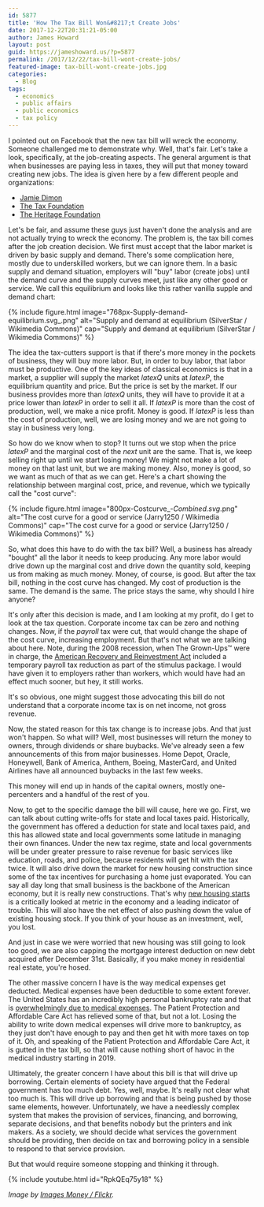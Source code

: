 ```yaml
---
id: 5877
title: 'How The Tax Bill Won&#8217;t Create Jobs'
date: 2017-12-22T20:31:21-05:00
author: James Howard
layout: post
guid: https://jameshoward.us/?p=5877
permalink: /2017/12/22/tax-bill-wont-create-jobs/
featured-image: tax-bill-wont-create-jobs.jpg
categories:
  - Blog
tags:
  - economics
  - public affairs
  - public economics
  - tax policy
---
```

I pointed out on Facebook that the new tax bill will wreck the
economy.  Someone challenged me to demonstrate why.  Well, that's
fair.  Let's take a look, specifically, at the job-creating aspects.
The general argument is that when businesses are paying less in
taxes, they will put that money toward creating new jobs.  The idea
is given here by a few different people and organizations:

* [Jamie Dimon](https://www.axios.com/jamie-dimon-says-the-gop-tax-bill-will-create-jobs-2517208963.html)
* [The Tax Foundation](http://www.washingtonexaminer.com/study-house-tax-bill-would-create-975000-jobs-cut-taxes-by-2-trillion/article/2639617)
* [The Heritage Foundation](http://www.heritage.org/taxes/commentary/tax-reform-investment-and-jobs)

Let's be fair, and assume these guys just haven't done the analysis
and are not actually trying to wreck the economy.  The problem is,
the tax bill comes after the job creation decision.  We first must
accept that the labor market is driven by basic supply and demand.
There's some complication here, mostly due to underskilled workers,
but we can ignore them.  In a basic supply and demand situation,
employers will "buy" labor (create jobs) until the demand curve and
the supply curves meet, just like any other good or service.  We
call this equilibrium and looks like this rather vanilla supple and
demand chart:

{% include figure.html image="768px-Supply-demand-equilibrium.svg_.png" 
   alt="Supply and demand at equilibrium (SilverStar / Wikimedia Commons)"
   cap="Supply and demand at equilibrium (SilverStar / Wikimedia Commons)" %}

The idea the tax-cutters support is that if there's more money in
the pockets of business, they will buy more labor.  But, in order
to buy labor, that labor must be productive.  One of the key ideas
of classical economics is that in a market, a supplier will supply
the market $latex Q$ units at $latex P$, the equilibrium quantity
and price.  But the price is set by the market.  If our business
provides more than $latex Q$ units, they will have to provide it
at a price lower than $latex P$ in order to sell it all.  If $latex
P$ is more than the cost of production, well, we make a nice profit.
Money is good.  If $latex P$ is less than the cost of production,
well, we are losing money and we are not going to stay in business
very long.

So how do we know when to stop?  It turns out we stop when the price
$latex P$ and the marginal cost of the _next_ unit are the same.
That is, we keep selling right up until we start losing money!  We
might not make a lot of money on that last unit, but we are making
money.  Also, money is good, so we want as much of that as we can
get.  Here's a chart showing the relationship between marginal cost,
price, and revenue, which we typically call the "cost curve":

{% include figure.html image="800px-Costcurve_-_Combined.svg_.png" 
   alt="The cost curve for a good or service (Jarry1250 / Wikimedia Commons)"
   cap="The cost curve for a good or service (Jarry1250 / Wikimedia Commons)" %}

So, what does this have to do with the tax bill?  Well, a business
has already "bought" all the labor it needs to keep producing.  Any
more labor would drive down up the marginal cost and drive down the
quantity sold, keeping us from making as much money.  Money, of
course, is good.  But after the tax bill, nothing in the cost curve
has changed.  My cost of production is the same.  The demand is the
same.  The price stays the same, why should I hire anyone?

It's only after this decision is made, and I am looking at my profit,
do I get to look at the tax question.  Corporate income tax can be
zero and nothing changes.  Now, if the _payroll_ tax were cut, that
would change the shape of the cost curve, increasing employment.
But that's not what we are talking about here.  Note, during the
2008 recession, when The Grown-Ups&trade; were in charge, the
[American Recovery and Reinvestment
Act](https://www.irs.gov/newsroom/arra-provisions-that-could-affect-2009-tax-returns)
included a temporary payroll tax reduction as part of the stimulus
package.  I would have given it to employers rather than workers,
which would have had an effect much sooner, but hey, it still works.

It's so obvious, one might suggest those advocating this bill do
not understand that a corporate income tax is on net income, not
gross revenue.

Now, the stated reason for this tax change is to increase jobs.
And that just won't happen.  So what will?  Well, most businesses
will return the money to owners, through dividends or share buybacks.
We've already seen a few announcements of this from major businesses.
Home Depot, Oracle, Honeywell, Bank of America, Anthem, Boeing,
MasterCard, and United Airlines have all announced buybacks in the
last few weeks.

This money will end up in hands of the capital owners, mostly
one-percenters and a handful of the rest of you.

Now, to get to the specific damage the bill will cause, here we go.
First, we can talk about cutting write-offs for state and local
taxes paid.  Historically, the government has offered a deduction
for state and local taxes paid, and this has allowed state and local
governments some latitude in managing their own finances.  Under
the new tax regime, state and local governments will be under greater
pressure to raise revenue for basic services like education, roads,
and police, because residents will get hit with the tax twice.  It
will also drive down the market for new housing construction since
some of the tax incentives for purchasing a home just evaporated.
You can say all day long that small business is the backbone of the
American economy, but it is really new constructions.  That's why
[new housing
starts](https://www.cnbc.com/2017/11/17/us-housing-starts-oct-2017.html) is
a critically looked at metric in the economy and a leading indicator
of trouble.  This will also have the net effect of also pushing
down the value of existing housing stock.  If you think of your
house as an investment, well, you lost.

And just in case we were worried that new housing was still going
to look too good, we are also capping the mortgage interest deduction
on new debt acquired after December 31st.  Basically, if you make
money in residential real estate, you're hosed.

The other massive concern I have is the way medical expenses get
deducted.  Medical expenses have been deductible to some extent
forever.  The United States has an incredibly high personal bankruptcy
rate and that is [overwhelmingly due to medical
expenses](https://www.nytimes.com/2016/01/06/upshot/lost-jobs-houses-savings-even-insured-often-face-crushing-medical-debt.html).
The Patient Protection and Affordable Care Act has relieved some
of that, but not a lot.  Losing the ability to write down medical
expenses will drive more to bankruptcy, as they just don't have
enough to pay and then get hit with more taxes on top of it.  Oh,
and speaking of the Patient Protection and Affordable Care Act, it
is gutted in the tax bill, so that will cause nothing short of havoc
in the medical industry starting in 2019.

Ultimately, the greater concern I have about this bill is that will
drive up borrowing.  Certain elements of society have argued that
the Federal government has too much debt.  Yes, well, maybe.  It's
really not clear what too much is.  This will drive up borrowing
and that is being pushed by those same elements, however.  Unfortunately,
we have a needlessly complex system that makes the provision of
services, financing, and borrowing, separate decisions, and that
benefits nobody but the printers and ink makers.  As a society, we
should decide what services the government should be providing,
then decide on tax and borrowing policy in a sensible to respond
to that service provision.

But that would require someone stopping and thinking it through.

{% include youtube.html id="RpkQEq75y18" %}

_Image by [Images Money /
Flickr](https://www.flickr.com/photos/59937401@N07/5856708903)._

